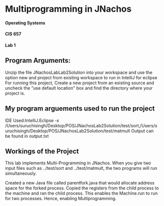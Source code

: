 # Multiprogramming in JNachos

#### Operating Systems
#### CIS 657
#### Lab 1 

## Program Arguments:
Unzip the file JNachosLabLab2Solution into your workspace and use the option new and project from existing workspace to run in IntelliJ
for eclipse
For running this project, Create a new project from an existing source and uncheck the "use default location" box and find the directory where your project is.


## My program arguements used to run the project
IDE Used:IntelliJ.Eclipse
-x /Users/suruchisingh/Desktop/POS/JNachosLab2Solution/test/sort,/Users/suruchisingh/Desktop/POS/JNachosLab2Solution/test/matmult
Output can be found in output.txt

## Workings of the Project
This lab implements Multi-Programming in JNachos.
When you give two input files such as ../test/sort and ../test/matmult, the two programs will run simultaneously.

Created a new Java file called parentfork.java that would allocate address space for the forked process.
Copied the registers from the child process to the machine and ran the child process.
This enables the Machine.run to run for two processes. Hence, enabling Multiprogramming.
